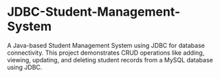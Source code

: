 # JDBC-Student-Management-System
A Java-based Student Management System using JDBC for database connectivity. This project demonstrates CRUD operations like adding, viewing, updating, and deleting student records from a MySQL database using JDBC.
